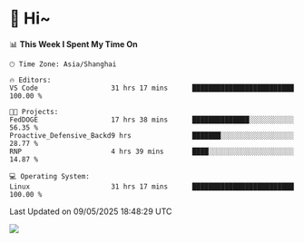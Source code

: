 # 👋 Hi~

<!--START_SECTION:waka-->
📊 **This Week I Spent My Time On** 

```text
🕑︎ Time Zone: Asia/Shanghai

🔥 Editors: 
VS Code                  31 hrs 17 mins      █████████████████████████   100.00 % 

🐱‍💻 Projects: 
FedDOGE                  17 hrs 38 mins      ██████████████░░░░░░░░░░░   56.35 % 
Proactive_Defensive_Backd9 hrs               ███████░░░░░░░░░░░░░░░░░░   28.77 % 
RNP                      4 hrs 39 mins       ████░░░░░░░░░░░░░░░░░░░░░   14.87 % 

💻 Operating System: 
Linux                    31 hrs 17 mins      █████████████████████████   100.00 % 
```


 Last Updated on 09/05/2025 18:48:29 UTC
<!--END_SECTION:waka-->

![](https://komarev.com/ghpvc/?username=lvdongyi&label=Profile%20views&color=0e75b6&style=flat)
<!---
lvdongyi/lvdongyi is a ✨ special ✨ repository because its `README.md` (this file) appears on your GitHub profile.
You can click the Preview link to take a look at your changes.
--->
